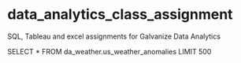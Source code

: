 # data_analytics_class_assignment
SQL, Tableau and excel assignments for Galvanize Data Analytics

SELECT *
FROM da_weather.us_weather_anomalies
LIMIT 500